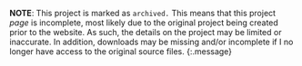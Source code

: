 **NOTE**: This project is marked as `archived.` This means that this project *page* is incomplete, most likely due to the original project being created prior to the website. As such, the details on the project may be limited or inaccurate. In addition, downloads may be missing and/or incomplete if I no longer have access to the original source files.
{:.message}